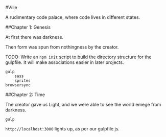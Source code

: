 #Ville

A rudimentary code palace, where code lives in different states. 

##Chapter 1: Genesis

At first there was darkness. 

Then form was spun from nothingness by the creator.

TODO: Write an `npm init` script to build the directory structure for the gulpfile. It will make associations easier in later projects. 


```
gulp
    sass
    sprites
browsersync
```    

##Chapter 2: Time

The creator gave us Light, and we were able to see the world emege from darkness. 

``` 
gulp
```

`http://localhost:3000` lights up, as per our gulpfile.js.

